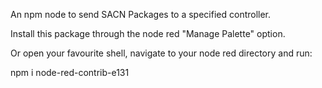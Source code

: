 An npm node to send SACN Packages to a specified controller.

Install this package through the node red "Manage Palette" option.

Or open your favourite shell, navigate to your node red directory and run:

npm i node-red-contrib-e131
 

